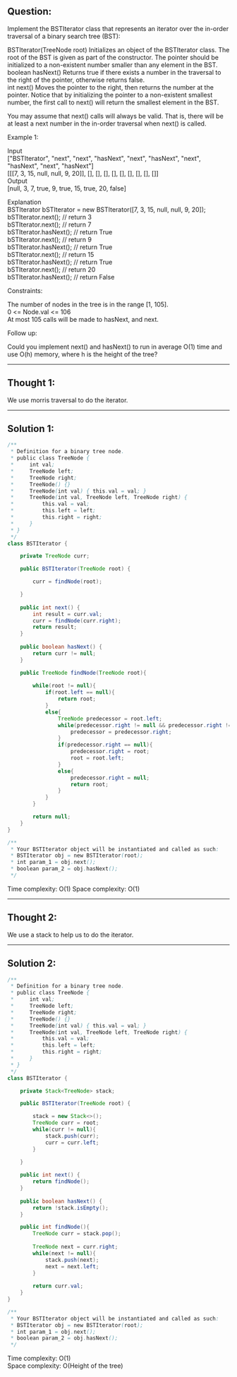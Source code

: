 ## Question:

Implement the BSTIterator class that represents an iterator over the in-order traversal of a binary search tree (BST):  

BSTIterator(TreeNode root) Initializes an object of the BSTIterator class. The root of the BST is given as part of the constructor. The pointer should be initialized to a non-existent number smaller than any element in the BST.  
boolean hasNext() Returns true if there exists a number in the traversal to the right of the pointer, otherwise returns false.  
int next() Moves the pointer to the right, then returns the number at the pointer.
Notice that by initializing the pointer to a non-existent smallest number, the first call to next() will return the smallest element in the BST.  

You may assume that next() calls will always be valid. That is, there will be at least a next number in the in-order traversal when next() is called.  

Example 1:  

Input  
["BSTIterator", "next", "next", "hasNext", "next", "hasNext", "next", "hasNext", "next", "hasNext"]  
[[[7, 3, 15, null, null, 9, 20]], [], [], [], [], [], [], [], [], []]  
Output  
[null, 3, 7, true, 9, true, 15, true, 20, false]  

Explanation  
BSTIterator bSTIterator = new BSTIterator([7, 3, 15, null, null, 9, 20]);  
bSTIterator.next();    // return 3  
bSTIterator.next();    // return 7  
bSTIterator.hasNext(); // return True  
bSTIterator.next();    // return 9  
bSTIterator.hasNext(); // return True  
bSTIterator.next();    // return 15   
bSTIterator.hasNext(); // return True  
bSTIterator.next();    // return 20  
bSTIterator.hasNext(); // return False  
 
Constraints:  

The number of nodes in the tree is in the range [1, 105].  
0 <= Node.val <= 106  
At most 105 calls will be made to hasNext, and next.  
 
Follow up:  

Could you implement next() and hasNext() to run in average O(1) time and use O(h) memory, where h is the height of the tree?  

---
## Thought 1:
We use morris traversal to do the iterator.

---
## Solution 1:
```Java
/**
 * Definition for a binary tree node.
 * public class TreeNode {
 *     int val;
 *     TreeNode left;
 *     TreeNode right;
 *     TreeNode() {}
 *     TreeNode(int val) { this.val = val; }
 *     TreeNode(int val, TreeNode left, TreeNode right) {
 *         this.val = val;
 *         this.left = left;
 *         this.right = right;
 *     }
 * }
 */
class BSTIterator {

    private TreeNode curr;

    public BSTIterator(TreeNode root) {

        curr = findNode(root);

    }
    
    public int next() {
        int result = curr.val;
        curr = findNode(curr.right);
        return result;
    }
    
    public boolean hasNext() {
        return curr != null;
    }

    public TreeNode findNode(TreeNode root){
        
        while(root != null){
            if(root.left == null){
                return root;
            }
            else{
                TreeNode predecessor = root.left;
                while(predecessor.right != null && predecessor.right != root){
                    predecessor = predecessor.right;
                }
                if(predecessor.right == null){
                    predecessor.right = root;
                    root = root.left;
                }
                else{
                    predecessor.right = null;
                    return root;
                }
            }
        }

        return null;
    }
}

/**
 * Your BSTIterator object will be instantiated and called as such:
 * BSTIterator obj = new BSTIterator(root);
 * int param_1 = obj.next();
 * boolean param_2 = obj.hasNext();
 */
```
Time complexity: O(1)
Space complexity: O(1)

---
## Thought 2:
We use a stack to help us to do the iterator.

---
## Solution 2:
```Java
/**
 * Definition for a binary tree node.
 * public class TreeNode {
 *     int val;
 *     TreeNode left;
 *     TreeNode right;
 *     TreeNode() {}
 *     TreeNode(int val) { this.val = val; }
 *     TreeNode(int val, TreeNode left, TreeNode right) {
 *         this.val = val;
 *         this.left = left;
 *         this.right = right;
 *     }
 * }
 */
class BSTIterator {

    private Stack<TreeNode> stack;

    public BSTIterator(TreeNode root) {

        stack = new Stack<>();
        TreeNode curr = root;
        while(curr != null){
            stack.push(curr);
            curr = curr.left;
        }

    }
    
    public int next() {
        return findNode();
    }
    
    public boolean hasNext() {
        return !stack.isEmpty();
    }

    public int findNode(){
        TreeNode curr = stack.pop();
        
        TreeNode next = curr.right;
        while(next != null){
            stack.push(next);
            next = next.left;
        }
        
        return curr.val;
    }
}

/**
 * Your BSTIterator object will be instantiated and called as such:
 * BSTIterator obj = new BSTIterator(root);
 * int param_1 = obj.next();
 * boolean param_2 = obj.hasNext();
 */
```
Time complexity: O(1)  
Space complexity: O(Height of the tree)
